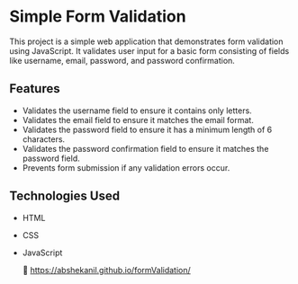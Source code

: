 # Simple Form Validation

This project is a simple web application that demonstrates form validation using JavaScript. It validates user input for a basic form consisting of fields like username, email, password, and password confirmation.

## Features

- Validates the username field to ensure it contains only letters.
- Validates the email field to ensure it matches the email format.
- Validates the password field to ensure it has a minimum length of 6 characters.
- Validates the password confirmation field to ensure it matches the password field.
- Prevents form submission if any validation errors occur.

## Technologies Used

- HTML
- CSS
- JavaScript

  🔗 https://abshekanil.github.io/formValidation/
